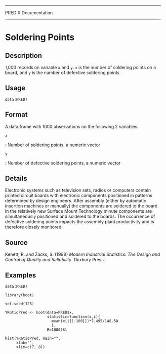  ------ -----------------
  PRED   R Documentation
  ------ -----------------

Soldering Points
================

Description
-----------

1,000 records on variable `x` and `y`. `x` is the number of soldering
points on a board, and `y` is the number of defective soldering points.

Usage
-----

    data(PRED)

Format
------

A data frame with 1000 observations on the following 2 variables.

`x`

:   Number of soldering points, a numeric vector

`y`

:   Number of defective soldering points, a numeric vector

Details
-------

Electronic systems such as television sets, radios or computers contain
printed circuit boards with electronic components positioned in patterns
determined by design engineers. After assembly (either by automatic
insertion machines or manually) the components are soldered to the
board. In the relatively new Surface Mount Technology minute components
are simultaneously positioned and soldered to the boards. The occurrence
of defective soldering points impacts the assembly plant productivity
and is therefore closely monitored

Source
------

Kenett, R. and Zacks, S. (1998) *Modern Industrial Statistics: The
Design and Control of Quality and Reliability*. Duxbury Press.

Examples
--------

    data(PRED)

    library(boot)

    set.seed(123)

    YRatioPred <- boot(data=PRED$x, 
                       statistic=function(x,i){
                         mean(x[i[1:100]])*7.495/148.58
                         }, 
                       R=1000)$t

    hist(YRatioPred, main="", 
         xlab="", 
         xlim=c(7, 8))
